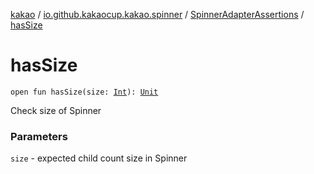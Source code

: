 [kakao](../../index.md) / [io.github.kakaocup.kakao.spinner](../index.md) / [SpinnerAdapterAssertions](index.md) / [hasSize](./has-size.md)

# hasSize

`open fun hasSize(size: `[`Int`](https://kotlinlang.org/api/latest/jvm/stdlib/kotlin/-int/index.html)`): `[`Unit`](https://kotlinlang.org/api/latest/jvm/stdlib/kotlin/-unit/index.html)

Check size of Spinner

### Parameters

`size` - expected child count size in Spinner